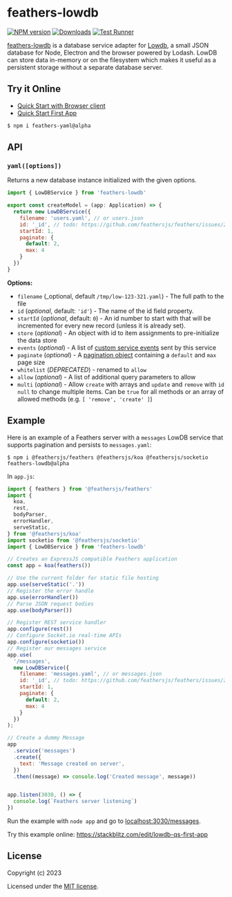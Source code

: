 # feathers-lowdb

[![NPM version][npm-image]][npm-url]
[![Downloads][downloads-image]][downloads-url]
[![Test Runner](https://github.com/lwhiteley/feathers-lowdb/actions/workflows/Node18.yml/badge.svg)](https://github.com/lwhiteley/feathers-lowdb/actions/workflows/Node18.yml)

[feathers-lowdb](repo-url) is a database service adapter for [Lowdb][lowdb-repo], a small JSON database for Node, Electron and the browser powered by Lodash. LowDB can store data in-memory or on the filesystem which makes it useful as a persistent storage without a separate database server.

## Try it Online 

- [Quick Start with Browser client](https://stackblitz.com/edit/lowdb-qs-browser)
- [Quick Start First App](https://stackblitz.com/edit/lowdb-qs-first-app)


```bash
$ npm i feathers-yaml@alpha
```

## API

### `yaml([options])`

Returns a new database instance initialized with the given options.

```js
import { LowDBService } from 'feathers-lowdb'

export const createModel = (app: Application) => {
  return new LowDBService({
    filename: 'users.yaml', // or users.json
    id: '_id', // todo: https://github.com/feathersjs/feathers/issues/2839
    startId: 1,
    paginate: {
      default: 2,
      max: 4
    }
  })
}
```

**Options:**

- `filename` (_optional, default `/tmp/low-123-321.yaml`) - The full path to the file
- `id` (_optional_, default: `'id'`) - The name of the id field property.
- `startId` (_optional_, default: `0`) - An id number to start with that will be incremented for every new record (unless it is already set).
- `store` (_optional_) - An object with id to item assignments to pre-initialize the data store
- `events` (_optional_) - A list of [custom service events](https://docs.feathersjs.com/api/events.html#custom-events) sent by this service
- `paginate` (_optional_) - A [pagination object](https://docs.feathersjs.com/api/databases/common.html#pagination) containing a `default` and `max` page size
- `whitelist` (_DEPRECATED_) - renamed to `allow`
- `allow` (_optional_) - A list of additional query parameters to allow
- `multi` (_optional_) - Allow `create` with arrays and `update` and `remove` with `id` `null` to change multiple items. Can be `true` for all methods or an array of allowed methods (e.g. `[ 'remove', 'create' ]`)

## Example

Here is an example of a Feathers server with a `messages` LowDB service that supports pagination and persists to `messages.yaml`:

```
$ npm i @feathersjs/feathers @feathersjs/koa @feathersjs/socketio feathers-lowdb@alpha
```

In `app.js`:

```js
import { feathers } from '@feathersjs/feathers'
import {
  koa,
  rest,
  bodyParser,
  errorHandler,
  serveStatic,
} from '@feathersjs/koa'
import socketio from '@feathersjs/socketio'
import { LowDBService } from 'feathers-lowdb'

// Creates an ExpressJS compatible Feathers application
const app = koa(feathers())

// Use the current folder for static file hosting
app.use(serveStatic('.'))
// Register the error handle
app.use(errorHandler())
// Parse JSON request bodies
app.use(bodyParser())

// Register REST service handler
app.configure(rest())
// Configure Socket.io real-time APIs
app.configure(socketio())
// Register our messages service
app.use(
  '/messages',
  new LowDBService({
    filename: 'messages.yaml', // or messages.json
    id: '_id', // todo: https://github.com/feathersjs/feathers/issues/2839
    startId: 1,
    paginate: {
      default: 2,
      max: 4
    }
  })
);

// Create a dummy Message
app
  .service('messages')
  .create({
    text: 'Message created on server',
  })
  .then((message) => console.log('Created message', message))


app.listen(3030, () => {
  console.log(`Feathers server listening`)
})
```

Run the example with `node app` and go to [localhost:3030/messages](http://localhost:3030/messages).

Try this example online: https://stackblitz.com/edit/lowdb-qs-first-app

## License

Copyright (c) 2023

Licensed under the [MIT license](LICENSE).

[npm-image]: https://img.shields.io/npm/v/feathers-lowdb.svg?style=flat-square
[npm-url]: https://npmjs.org/package/feathers-lowdb
[downloads-image]: http://img.shields.io/npm/dm/feathers-lowdb.svg?style=flat-square
[downloads-url]: https://npmjs.org/package/feathers-lowdb
[build-image]: https://github.com/lwhiteley/feathers-lowdb/workflows/test-lib/badge.svg
[repo-url]: https://github.com/lwhiteley/feathers-lowdb
[lowdb-repo]: https://github.com/typicode/lowdb
